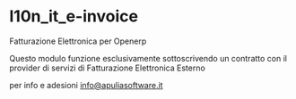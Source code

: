 l10n_it_e-invoice
=================

Fatturazione Elettronica per Openerp

Questo modulo funzione esclusivamente sottoscrivendo un contratto con il provider
di servizi di Fatturazione Elettronica Esterno

per info e adesioni
info@apuliasoftware.it
